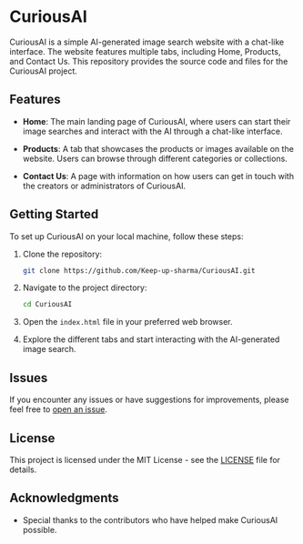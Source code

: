 # CuriousAI

CuriousAI is a simple AI-generated image search website with a chat-like interface. The website features multiple tabs, including Home, Products, and Contact Us. This repository provides the source code and files for the CuriousAI project.

## Features

- **Home**: The main landing page of CuriousAI, where users can start their image searches and interact with the AI through a chat-like interface.

- **Products**: A tab that showcases the products or images available on the website. Users can browse through different categories or collections.

- **Contact Us**: A page with information on how users can get in touch with the creators or administrators of CuriousAI.

## Getting Started

To set up CuriousAI on your local machine, follow these steps:

1. Clone the repository:
   ```bash
   git clone https://github.com/Keep-up-sharma/CuriousAI.git
   ```

2. Navigate to the project directory:
   ```bash
   cd CuriousAI
   ```

3. Open the `index.html` file in your preferred web browser.

4. Explore the different tabs and start interacting with the AI-generated image search.

## Issues

If you encounter any issues or have suggestions for improvements, please feel free to [open an issue](https://github.com/Keep-up-sharma/CuriousAI/issues).

## License

This project is licensed under the MIT License - see the [LICENSE](LICENSE) file for details.

## Acknowledgments

- Special thanks to the contributors who have helped make CuriousAI possible.

